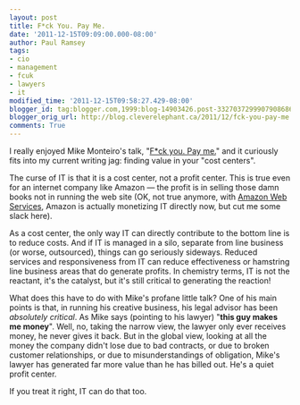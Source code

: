 ```yaml
---
layout: post
title: F*ck You. Pay Me.
date: '2011-12-15T09:09:00.000-08:00'
author: Paul Ramsey
tags:
- cio
- management
- fcuk
- lawyers
- it
modified_time: '2011-12-15T09:58:27.429-08:00'
blogger_id: tag:blogger.com,1999:blog-14903426.post-3327037299907908686
blogger_orig_url: http://blog.cleverelephant.ca/2011/12/fck-you-pay-me.html
comments: True
---
```


I really enjoyed Mike Monteiro's talk, "[F*ck you. Pay me.](http://vimeo.com/22053820)" and it curiously fits into my current writing jag: finding value in your "cost centers". 

The curse of IT is that it is a cost center, not a profit center. This is true even for an internet company like Amazon &mdash; the profit is in selling those damn books not in running the web site (OK, not true anymore, with [Amazon Web Services](http://aws.amazon.com/), Amazon is actually monetizing IT directly now, but cut me some slack here).

As a cost center, the only way IT can directly contribute to the bottom line is to reduce costs. And if IT is managed in a silo, separate from line business (or worse, outsourced), things can go seriously sideways. Reduced services and responsiveness from IT can reduce effectiveness or hamstring line business areas that do generate profits. In chemistry terms, IT is not the reactant, it's the catalyst, but it's still critical to generating the reaction!

What does this have to do with Mike's profane little talk? One of his main points is that, in running his creative business, his legal advisor has been *absolutely critical*. As Mike says (pointing to his lawyer) "**this guy makes me money**". Well, no, taking the narrow view, the lawyer only ever receives money, he never gives it back. But in the global view, looking at all the money the company didn't lose due to bad contracts, or due to broken customer relationships, or due to misunderstandings of obligation, Mike's lawyer has generated far more value than he has billed out. He's a quiet profit center.

If you treat it right, IT can do that too.<br />&nbsp;